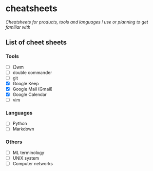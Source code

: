 # cheatsheets
_Cheatsheets for products, tools and languages I use or planning to get familiar with_

## List of cheet sheets

### Tools

- [ ] i3wm
- [ ] double commander
- [ ] git
- [x] Google Keep
- [x] Google Mail (Gmail)
- [x] Google Calendar
- [ ] vim

### Languages

- [ ] Python
- [ ] Markdown

### Others

- [ ] ML terminology
- [ ] UNIX system
- [ ] Computer networks
